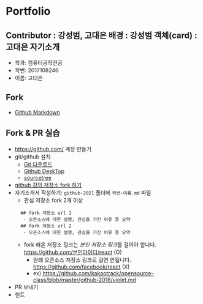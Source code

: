 # Portfolio
Contributor : 강성범, 고대은
배경 : 강성범
객체(card) : 고대은
자기소개
-----
* 학과: 컴퓨터공학전공
* 학번: 2017108246
* 이름: 고대은

Fork
--------
* [Github Markdown](https://guides.github.com/features/mastering-markdown/)

Fork & PR 실습
--------------
* https://github.com/ 계정 만들기
* git/github 설치 
  * [Git 다운로드](https://git-scm.com/)
  * [Github DeskTop](https://desktop.github.com/)
  * [sourcetree](https://www.sourcetreeapp.com/)
* [github 강의 저장소 fork 하기](https://github.com/kakaotrack/opensource-class)
* 자기소개서 작성하기: `github-2021` 폴더에 `학번-이름.md` 파일
  - 관심 저장소 fork 2개 이상
  ```
    ## fork 저장소 url 1
     - 오픈소스에 대한 설명, 관심을 가진 이유 등 요약
    ## fork 저장소 url 2
     - 오픈소스에 대한 설명, 관심을 가진 이유 등 요약
  ```
  * fork 해온 저장소 링크는 *본인 저장소 링크*를 걸어야 합니다. https://github.com/본인아이디/react (O) 
    - 원래 오픈소스 저장소 링크로 걸면 안됩니다. https://github.com/facebook/react (X)
    - ex) https://github.com/kakaotrack/opensource-class/blob/master/github-2018/violet.md 
* PR 보내기
* 힌트
